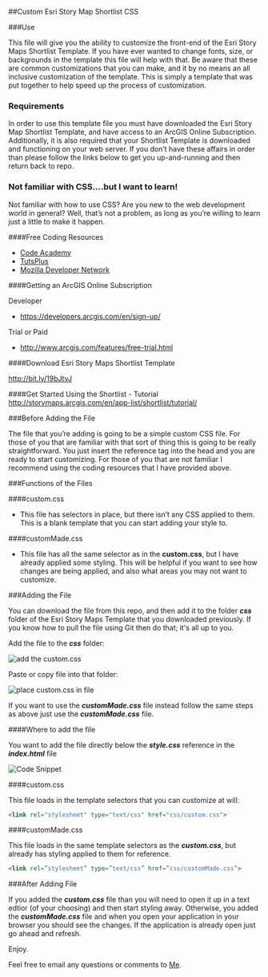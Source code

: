 ##Custom Esri Story Map Shortlist CSS

###Use

This file will give you the ability to customize the front-end of the Esri Story Maps Shortlist Template.  If you have ever wanted to change fonts, size, or backgrounds in the template this file will help with that.  Be aware that these are common customizations that you can make, and it by no means an all inclusive customization of the template.  This is simply a template that was put together to help speed up the process of customization.

### Requirements

In order to use this template file you must have downloaded the Esri Story Map Shortlist Template, and have access to an ArcGIS Online Subscription.  Additionally, it is also required that your Shortlist Template is downloaded and functioning on your web server. If you don’t have these affairs in order than please follow the links below to get you up-and-running and then return back to repo.  

### Not familiar with CSS….but I want to learn!

Not familiar with how to use CSS?  Are you new to the web development world in general?  Well, that’s not a problem, as long as you’re willing to learn just a little to make it happen.  

####Free Coding Resources

+ [Code Academy](http://www.codecademy.com/tracks/web)
+ [TutsPlus]( http://webdesign.tutsplus.com/tutorials/the-best-way-to-learn-css--webdesign-11906)
+ [Mozilla Developer Network](https://developer.mozilla.org/en-US/learn/css)

####Getting an ArcGIS Online Subscription 

Developer
+ https://developers.arcgis.com/en/sign-up/

Trial or Paid
+ http://www.arcgis.com/features/free-trial.html
 
####Download Esri Story Maps Shortlist Template

http://bit.ly/19bJtvJ

####Get Started Using the Shortlist - Tutorial
http://storymaps.arcgis.com/en/app-list/shortlist/tutorial/


###Before Adding the File 

The file that you’re adding is going to be a simple custom CSS file.  For those of you that are familiar with that sort of thing this is going to be really straightforward.  You just insert the reference tag into the head and you are ready to start customizing.  For those of you that are not familiar I recommend using the coding resources that I have provided above.  

###Functions of the Files

####custom.css 
+ This file has selectors in place, but there isn’t any CSS applied to them.  This is a blank template that you can start adding your style to.


####customMade.css
+ This file has all the same selector as in the **custom.css**, but I have already applied some styling.  This will be helpful if you want to see how changes are being applied, and also what areas you may not want to customize.


###Adding the File

You can download the file from this repo, and then add it to the folder ***css*** folder of the Esri Story Maps Template that you downloaded previously.  If you know how to pull the file using Git then do that; it's all up to you.

Add the file to the ***css*** folder:

![add the custom.css](https://dl.dropboxusercontent.com/u/65537348/file_css.png)

Paste or copy file into that folder:

![place custom.css in file]( https://dl.dropboxusercontent.com/u/65537348/file_customecss.png)

If you want to use the ***customMade.css*** file instead follow the same steps as above just use the ***customMade.css*** file.

####Where to add the file

You want to add the file directly below the ***style.css*** reference in the ***index.html*** file

![Code Snippet](https://dl.dropboxusercontent.com/u/65537348/CodeSnippet.png)

####custom.css

This file loads in the template selectors that you can customize at will:

````html
<link rel="stylesheet" type="text/css" href="css/custom.css">
````

####customMade.css

This file loads in the same template selectors as the ***custom.css***, but already has styling applied to them for reference.

````html
<link rel=”stylesheet” type=”text/css” href=”css/customMade.css”>
````

###After Adding File

If you added the ***custom.css*** file than you will need to open it up in a text edtior (of your choosing) and then start styling away.  Otherwise, you added the ***customMade.css*** file and when you open your application in your browser you should see the changes.  If the application is already open just go ahead and refresh.

Enjoy.

Feel free to email any questions or comments to <a href="mailto:cbaker@esri.com">Me</a>.







